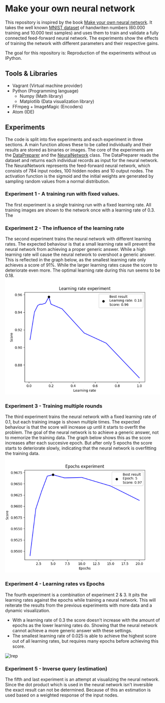# Make your own neural network

This repository is inspired by the book [Make your own neural network](https://www.goodreads.com/book/show/29746976-make-your-own-neural-network).
It takes the well known [MNIST dataset](http://yann.lecun.com/exdb/mnist/) of handwriten numbers (60.000 training and 10.000 test samples) and uses them to train and validate a fully connected feed-forward neural network.
The experiments show the effects of training the network with different parameters and their respective gains.

The goal for this repository is: Reproduction of the experiments without us IPython.

## Tools & Libraries
- Vagrant (Virtual machine provider)
- Python (Programming language)
  - Numpy (Math library)
  - Matplotlib (Data visualization library)
- FFmpeg + ImageMagic (Encoders)
- Atom (IDE)

## Experiments
The code is split into five experiments and each experiment in three sections.
A main function allows these to be called individually and their results are stored as binaries or images.
The core of the experiments are the [DataPreparer](https://github.com/raket124/Make-your-own-neural-network/blob/master/Code/DataPreparer.py) and the [NeuralNetwork](https://github.com/raket124/Make-your-own-neural-network/blob/master/Code/NeuralNetwork.py) class.
The DataPreparer reads the dataset and returns each individual records as input for the neural network.
The NeuralNetwork represents the feed-forward neural network, which consists of 784 input nodes, 100 hidden nodes and 10 output nodes.
The activation function is the sigmoid and the initial weights are generated by sampling random values from a normal distribution.

### Experiment 1 - A training run with fixed values.
The first experiment is a single training run with a fixed learning rate.
All training images are shown to the network once with a learning rate of 0.3.
The 

### Experiment 2 - The influence of the learning rate
The second experiment trains the neural network with different learning rates.
The expected behaviour is that a small learning rate will prevent the neural network from achieving a proper generic answer.
While a high learning rate will cause the neural network to overshoot a generic answer.
This is reflected in the graph below, as the smallest learning rate only achieves a score of 91%.
While the larger learning rates cause the score to deteriorate even more.
The optimal learning rate during this run seems to be 0.18.
![lr]

### Experiment 3 - Training multiple rounds
The third experiment trains the neural network with a fixed learning rate of 0.1, but each training image is shown multiple times.
The expected behaviour is that the score will increase up until it starts to overfit the problem.
The goal of the neural network is to achieve a generic answer, not to memorize the training data.
The graph below shows this as the score increases after each succesive epoch.
But after only 5 epochs the score starts to deteriorate slowly, indicating that the neural network is overfitting the training data.
![ep]

### Experiment 4 - Learning rates vs Epochs
The fourth experiment is a combination of experiment 2 & 3.
It pits the learning rates against the epochs while training a neural network.
This will reiterate the results from the previous experiments with more data and a dynamic visualization.
- With a learning rate of 0.3 the score doesn't increase with the amount of epochs as the lower learning rates do.
Showing that the neural network cannot achieve a more generic answer with these settings.
- The smallest learning rate of 0.025 is able to achieve the highest score out of all learning rates, 
but requires many epochs before achieving this score.


![lrep]

### Experiment 5 - Inverse query (estimation)
The fifth and last experiment is an attempt at visualizing the neural network.
Since the dot product which is used in the neural network isn't inversible the exact result can not be determined.
Because of this an estimation is used based on a weighted response of the input nodes.

[lr]: https://github.com/raket124/Make-your-own-neural-network/blob/master/Code/Output/LearningRate.png "Learning rate plot"
[ep]: https://github.com/raket124/Make-your-own-neural-network/blob/master/Code/Output/Epoch.png "Epoch plot"
[lrep]: https://github.com/raket124/Make-your-own-neural-network/blob/master/Code/Output/EpochAndLearningRate.gif "Epoch vs learning rate plot"





